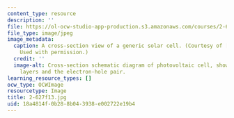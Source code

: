 ```yaml
---
content_type: resource
description: ''
file: https://ol-ocw-studio-app-production.s3.amazonaws.com/courses/2-627-fundamentals-of-photovoltaics-fall-2013/18a4814f0b288b043938e002722e19b4_2-627f13.jpg
file_type: image/jpeg
image_metadata:
  caption: A cross-section view of a generic solar cell. (Courtesy of [PVCDROM](https://www.pveducation.org/pvcdrom/solar-cell-operation/solar-cell-structure).
    Used with permission.)
  credit: ''
  image-alt: Cross-section schematic diagram of photovoltaic cell, showing different
    layers and the electron-hole pair.
learning_resource_types: []
ocw_type: OCWImage
resourcetype: Image
title: 2-627f13.jpg
uid: 18a4814f-0b28-8b04-3938-e002722e19b4
---
```


